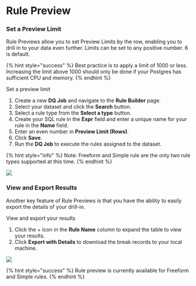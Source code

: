 # Rule Preview

### Set a Preview Limit

Rule Previews allow you to set Preview Limits by the row, enabling you to drill in to your data even further. Limits can be set to any positive number. 6 is default.

{% hint style="success" %}
Best practice is to apply a limit of 1000 or less. Increasing the limit above 1000 should only be done if your Postgres has sufficient CPU and memory.
{% endhint %}

Set a preview limit

1. Create a new **DQ Job** and navigate to the **Rule Builder** page.
2. Select your dataset and click the **Search** button.
3. Select a rule type from the **Select a type** button.
4. Create your SQL rule in the **Expr** field and enter a unique name for your rule in the **Name** field.
5. Enter an even number in **Preview Limit (Rows)**.
6. Click **Save**.
7. Run the **DQ Job** to execute the rules assigned to the dataset.

{% hint style="info" %}
Note: Freeform and Simple rule are the only two rule types supported at this time.
{% endhint %}

![](../../.gitbook/assets/create\_rule.gif)

### View and Export Results

Another key feature of Rule Previews is that you have the ability to easily export the details of your drill-in.

View and export your results

1. Click the + icon in the **Rule Name** column to expand the table to view your results.
2. Click **Export with Details** to download the break records to your local machine.

![](../../.gitbook/assets/see\_rule\_results.gif)

{% hint style="success" %}
Rule preview is currently available for Freeform and Simple rules.
{% endhint %}
